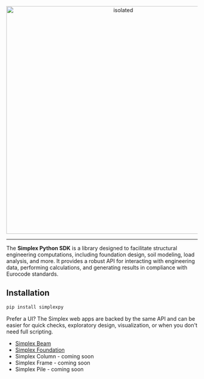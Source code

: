 <p>
    <a href="https://strusoft.com/software/3d-structural-analysis-software-fem-design/" target="_blank">
        <p align="center">
            <img src="https://raw.githubusercontent.com/ms-structural/company-assets/refs/heads/master/simplex/img/simplex_text_blue.png" alt="isolated" width="600" style="centre"/>
        </p>
    </a>
</p>

---

The **Simplex Python SDK** is a library designed to facilitate structural engineering computations, including foundation design, soil modeling, load analysis, and more. It provides a robust API for interacting with engineering data, performing calculations, and generating results in compliance with Eurocode standards.

## Installation

```bash
pip install simplexpy
```

Prefer a UI? The Simplex web apps are backed by the same API and can be easier for quick checks, exploratory design, visualization, or when you don't need full scripting.

- [Simplex Beam](https://strusoft.com/software/simplex-beam-design-software/)
- [Simplex Foundation](https://strusoft.com/software/simplex-foundation-design-software/)
- Simplex Column - coming soon
- Simplex Frame - coming soon
- Simplex Pile - coming soon